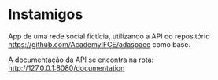 # Instamigos
App de uma rede social fictícia, utilizando a API do repositório
https://github.com/AcademyIFCE/adaspace como base.

A documentação da API se encontra na rota: http://127.0.0.1:8080/documentation
